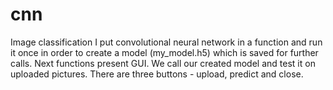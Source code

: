 # cnn
Image classification
I put convolutional neural network in a function and run it once in order to create a model (my_model.h5) which is saved for further calls.
Next functions present GUI. We call our created model and test it on uploaded pictures.
There are three buttons - upload, predict and close. 
